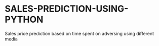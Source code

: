 # SALES-PREDICTION-USING-PYTHON
Sales price prediction based on time spent on adversing using different media
